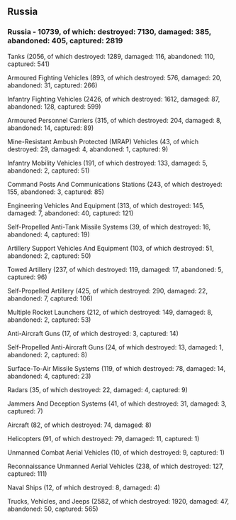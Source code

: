 
 
 ## Russia
 
 ### Russia - 10739, of which: destroyed: 7130, damaged: 385, abandoned: 405, captured: 2819

 

 

 Tanks (2056, of which destroyed: 1289, damaged: 116, abandoned: 110, captured: 541)

 Armoured Fighting Vehicles (893, of which destroyed: 576, damaged: 20, abandoned: 31, captured: 266)

 Infantry Fighting Vehicles (2426, of which destroyed: 1612, damaged: 87, abandoned: 128, captured: 599)

 Armoured Personnel Carriers (315, of which destroyed: 204, damaged: 8, abandoned: 14, captured: 89)

 Mine-Resistant Ambush Protected (MRAP) Vehicles (43, of which destroyed: 29, damaged: 4, abandoned: 1, captured: 9)

 Infantry Mobility Vehicles (191, of which destroyed: 133, damaged: 5, abandoned: 2, captured: 51)

 Command Posts And Communications Stations (243, of which destroyed: 155, abandoned: 3, captured: 85)

 Engineering Vehicles And Equipment (313, of which destroyed: 145, damaged: 7, abandoned: 40, captured: 121)

 Self-Propelled Anti-Tank Missile Systems (39, of which destroyed: 16, abandoned: 4, captured: 19)

 Artillery Support Vehicles And Equipment (103, of which destroyed: 51, abandoned: 2, captured: 50)

 Towed Artillery (237, of which destroyed: 119, damaged: 17, abandoned: 5, captured: 96)

 Self-Propelled Artillery (425, of which destroyed: 290, damaged: 22, abandoned: 7, captured: 106)

 Multiple Rocket Launchers (212, of which destroyed: 149, damaged: 8, abandoned: 2, captured: 53)

 Anti-Aircraft Guns (17, of which destroyed: 3, captured: 14)

 Self-Propelled Anti-Aircraft Guns (24, of which destroyed: 13, damaged: 1, abandoned: 2, captured: 8)

 Surface-To-Air Missile Systems (119, of which destroyed: 78, damaged: 14, abandoned: 4, captured: 23)

 Radars (35, of which destroyed: 22, damaged: 4, captured: 9)

 Jammers And Deception Systems (41, of which destroyed: 31, damaged: 3, captured: 7)

 Aircraft (82, of which destroyed: 74, damaged: 8)

 Helicopters (91, of which destroyed: 79, damaged: 11, captured: 1)

 Unmanned Combat Aerial Vehicles (10, of which destroyed: 9, captured: 1)

 Reconnaissance Unmanned Aerial Vehicles (238, of which destroyed: 127, captured: 111)

 Naval Ships (12, of which destroyed: 8, damaged: 4)

 Trucks, Vehicles, and Jeeps (2582, of which destroyed: 1920, damaged: 47, abandoned: 50, captured: 565)

